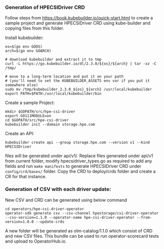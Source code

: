 ### Generation of HPECSIDriver CRD
Follow steps from https://book.kubebuilder.io/quick-start.html to create a sample project and generate HPECSIDriver CRD using kube-builder and copying files from this folder.

Install kubebuilder:
```
os=$(go env GOOS)
arch=$(go env GOARCH)

# download kubebuilder and extract it to tmp
curl -L https://go.kubebuilder.io/dl/2.3.0/${os}/${arch} | tar -xz -C /tmp/

# move to a long-term location and put it on your path
# (you'll need to set the KUBEBUILDER_ASSETS env var if you put it somewhere else)
sudo mv /tmp/kubebuilder_2.3.0_${os}_${arch} /usr/local/kubebuilder
export PATH=$PATH:/usr/local/kubebuilder/bin
```

Create a sample Project:
```
mkdir $GOPATH/src/hpe-csi-driver
export GO111MODULE=on
cd $GOPATH/src/hpe-csi-driver
kubebuilder init --domain storage.hpe.com
```

Create an API:
```
kubebuilder create api --group storage.hpe.com --version v1 --kind HPECSIDriver
```

files will be generated under api/v1/. Replace files generated under api/v1 from current folder, modify hpecsidriver_types.go as required to add any fields and run `make manifests` to generate HPECSIDriver CRD under `config/crd/bases/` folder. Copy the CRD to deploy/crds folder and create a CR for that instance.


### Generation of CSV with each driver update:
New CSV and CRD can be generated using below command

```
cd operators/hpe-csi-driver-operator
operator-sdk generate csv --csv-channel hpestorage/csi-driver-operator --csv-version=1.1.0 --operator-name hpe-csi-driver-operator --from-version=1.0.0 --update-crds
```

A new folder will be generated as olm-catalog/1.1.0 which consist of CRD and new CSV files. This bundle can be used to run operator-scorecard tests and upload to OperatorHub.io.